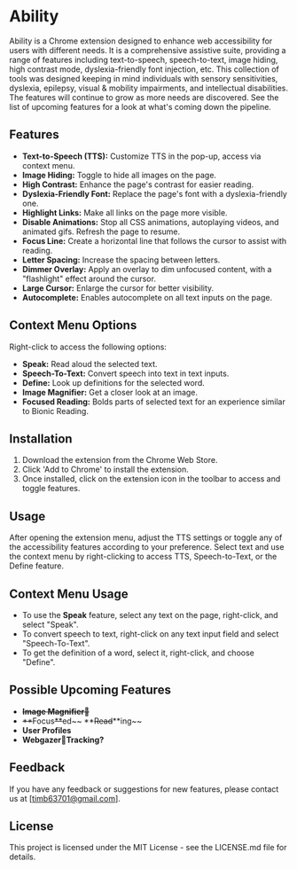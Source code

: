 # Ability

Ability is a Chrome extension designed to enhance web accessibility for users with different needs. It is a comprehensive assistive suite, providing a range of features including text-to-speech, speech-to-text, image hiding, high contrast mode, dyslexia-friendly font injection, etc. This collection of tools was designed keeping in mind individuals with sensory sensitivities, dyslexia, epilepsy, visual & mobility impairments, and intellectual disabilities. The features will continue to grow as more needs are discovered. See the list of upcoming features for a look at what's coming down the pipeline.

## Features

- **Text-to-Speech (TTS):** Customize TTS in the pop-up, access via context menu.
- **Image Hiding:** Toggle to hide all images on the page.
- **High Contrast:** Enhance the page's contrast for easier reading.
- **Dyslexia-Friendly Font:** Replace the page's font with a dyslexia-friendly one.
- **Highlight Links:** Make all links on the page more visible.
- **Disable Animations:** Stop all CSS animations, autoplaying videos, and animated gifs. Refresh the page to resume.
- **Focus Line:** Create a horizontal line that follows the cursor to assist with reading.
- **Letter Spacing:** Increase the spacing between letters.
- **Dimmer Overlay:** Apply an overlay to dim unfocused content, with a "flashlight" effect around the cursor.
- **Large Cursor:** Enlarge the cursor for better visibility.
- **Autocomplete:** Enables autocomplete on all text inputs on the page.

## Context Menu Options

Right-click to access the following options:

- **Speak:** Read aloud the selected text.
- **Speech-To-Text:** Convert speech into text in text inputs.
- **Define:** Look up definitions for the selected word.
- **Image Magnifier:** Get a closer look at an image.
- **Focused Reading:** Bolds parts of selected text for an experience similar to Bionic Reading.

## Installation

1. Download the extension from the Chrome Web Store.
2. Click 'Add to Chrome' to install the extension.
3. Once installed, click on the extension icon in the toolbar to access and toggle features.

## Usage

After opening the extension menu, adjust the TTS settings or toggle any of the accessibility features according to your preference. Select text and use the context menu by right-clicking to access TTS, Speech-to-Text, or the Define feature.

## Context Menu Usage

- To use the **Speak** feature, select any text on the page, right-click, and select "Speak".
- To convert speech to text, right-click on any text input field and select "Speech-To-Text".
- To get the definition of a word, select it, right-click, and choose "Define".

## Possible Upcoming Features

- **~~Image Magnifier🔎~~**
- ~~**~~Focus~~**~~ed~~ **~~Read~~**ing~~
- **User Profiles**
- **Webgazer👀Tracking?**

## Feedback

If you have any feedback or suggestions for new features, please contact us at [timb63701@gmail.com].

## License

This project is licensed under the MIT License - see the LICENSE.md file for details.
